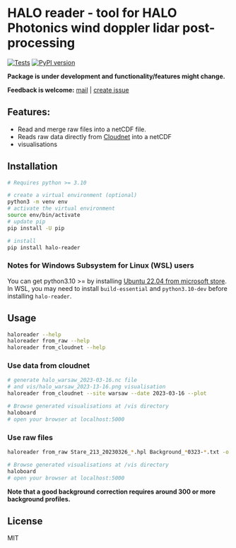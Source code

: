 # HALO reader - tool for HALO Photonics wind doppler lidar post-processing

[![Tests](https://github.com/actris-cloudnet/halo-reader/actions/workflows/ci.yml/badge.svg)](https://github.com/actris-cloudnet/halo-reader/actions/workflows/ci.yml)
[![PyPI version](https://badge.fury.io/py/halo-reader.svg)](https://badge.fury.io/py/halo-reader)

**Package is under development and functionality/features might change.**

**Feedback is welcome:**
[mail](mailto:actris-cloudnet@fmi.fi) |
[create issue](https://github.com/actris-cloudnet/halo-reader/issues/new)


## Features:
* Read and merge raw files into a netCDF file.
* Reads raw data directly from [Cloudnet](https://cloudnet.fmi.fi/) into a netCDF
* visualisations


## Installation

```bash
# Requires python >= 3.10

# create a virtual environment (optional)
python3 -m venv env
# activate the virtual environment
source env/bin/activate
# update pip
pip install -U pip

# install
pip install halo-reader
```

### Notes for Windows Subsystem for Linux (WSL) users
You can get python3.10 >= by installing [Ubuntu 22.04 from microsoft store](https://apps.microsoft.com/store/detail/ubuntu-22042-lts/9PN20MSR04DW).
In WSL, you may need to install `build-essential` and `python3.10-dev` before installing `halo-reader`.


## Usage

```bash
haloreader --help
haloreader from_raw --help
haloreader from_cloudnet --help
```

### Use data from cloudnet
```bash
# generate halo_warsaw_2023-03-16.nc file
# and vis/halo_warsaw_2023-13-16.png visualisation
haloreader from_cloudnet --site warsaw --date 2023-03-16 --plot

# Browse generated visualisations at /vis directory
haloboard
# open your browser at localhost:5000
```

### Use raw files

```bash
haloreader from_raw Stare_213_20230326_*.hpl Background_*0323-*.txt -o out.nc --plot

# Browse generated visualisations at /vis directory
haloboard
# open your browser at localhost:5000
```
**Note that a good background correction requires around 300 or more background profiles.**

## License

MIT

